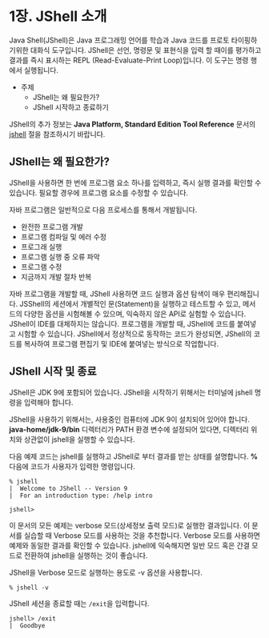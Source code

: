 # 1장. JShell 소개

Java Shell(JShell)은 Java 프로그래밍 언어를 학습과 Java 코드를 프로토 타이핑하기위한 대화식 도구입니다. JShell은 선언, 명령문 및 표현식을 입력 할 때이를 평가하고 결과를 즉시 표시하는 REPL (Read-Evaluate-Print Loop)입니다. 이 도구는 명령 행에서 실행됩니다.

- 주제
  - JShell는 왜 필요한가?
  - JShell 시작하고 종료하기

JShell의 추가 정보는 __Java Platform, Standard Edition Tool Reference__ 문서의 [jshell](https://docs.oracle.com/javase/9/tools/jshell.htm#JSWOR-GUID-C337353B-074A-431C-993F-60C226163F00) 절을 참조하시기 바랍니다.

## JShell는 왜 필요한가?

JShell을 사용하면 한 번에 프로그램 요소 하나를 입력하고, 즉시 실행 결과를 확인할 수 있습니다. 필요할 경우에 프로그램 요소를 수정할 수 있습니다.

자바 프로그램은 일반적으로 다음 프로세스를 통해서 개발됩니다.

- 완전한 프로그램 개발
- 프로그램 컴파일 및 에러 수정
- 프로그래 실행
- 프로그램 실행 중 오류 파악
- 프로그램 수정
- 지금까지 개발 절차 반복

자바 프로그램을 개발할 때, JShell 사용하면 코드 실행과 옵션 탐색이 매우 편리해집니다. JSShell의 세션에서 개별적인 문(Statement)을 실행하고 테스트할 수 있고, 메서드의 다양한 옵션을 시험해볼 수 있으며, 익숙하지 않은 API로 실험할 수 있습니다. JShell이 IDE를 대체하지는 않습니다. 프로그램을 개발할 때, JShell에 코드를 붙여넣고 시험할 수 있습니다. JShell에서 정상적으로 동작하는 코드가 완성되면, JShell의 코드를 복사하여 프로그램 편집기 및 IDE에 붙여넣는 방식으로 작업합니다.

## JShell 시작 및 종료

JShell은 JDK 9에 포함되어 있습니다. JShell을 시작하기 위해서는 터미널에 jshell 명령을 입력해야 합니다.

JShell을 사용하기 위해서는, 사용중인 컴퓨터에 JDK 9이 설치되어 있어야 합니다. __java-home/jdk-9/bin__ 디렉터리가 PATH 환경 변수에 설정되어 있다면, 디렉터리 위치와 상관없이 jshell을 실행할 수 있습니다.

다음 예제 코드는 jshell를 실행하고 JShell로 부터 결과를 받는 상태를 설명합니다. __%__ 다음에 코드가 사용자가 입력한 명령입니다.

```
% jshell
|  Welcome to JShell -- Version 9
|  For an introduction type: /help intro

jshell>
```

이 문서의 모든 예제는 verbose 모드(상세정보 출력 모드)로 실행한 결과입니다. 이 문서를 실습할 때 Verbose 모드를 사용하는 것을 추천합니다. Verbose 모드를 사용하면 예제와 동일한 결과를 확인할 수 있습니다. jshell에 익숙해지면 일반 모드 혹은 간결 모드로 전환하여 jshell을 실행하는 것이 좋습니다.

JShell을 Verbose 모드로 실행하는 용도로 -v 옵션을 사용합니다.

```
% jshell -v
```

JShell 세션을 종료할 때는 ```/exit```을 입력합니다.

```
jshell> /exit
|  Goodbye
```

